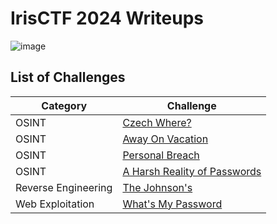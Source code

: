 # IrisCTF 2024 Writeups

![image](https://github.com/user-attachments/assets/89d51cec-c2d1-4dd2-9e88-ca8359e88126)

## List of Challenges
| Category                        | Challenge                                                          | 
| ------------------------------- | ------------------------------------------------------------ | 
|    OSINT                        | <a href = https://github.com/ArifPeycal/IrisCTF2024-Writeup/tree/main/Czech%20Where%3F> Czech Where?  </a> | 
|    OSINT                        | <a href = https://github.com/ArifPeycal/IrisCTF2024-Writeup/tree/main/Away%20On%20Vacation> Away On Vacation  </a> |
|    OSINT                        | <a href = https://github.com/ArifPeycal/IrisCTF2024-Writeup/tree/main/Personal%20Breach> Personal Breach  </a> | 
|    OSINT                        | <a href = https://github.com/ArifPeycal/IrisCTF2024-Writeup/tree/main/A%20Harsh%20Reality%20of%20Passwords> A Harsh Reality of Passwords</a> | 
|    Reverse Engineering           | <a href = "https://github.com/ArifPeycal/IrisCTF2024-Writeup/tree/main/The%20Johnson's"> The Johnson's</a> | 
|    Web Exploitation              | <a href = "https://github.com/ArifPeycal/IrisCTF2024-Writeup/tree/main/What's%20My%20Password%3F"> What's My Password</a> | 

